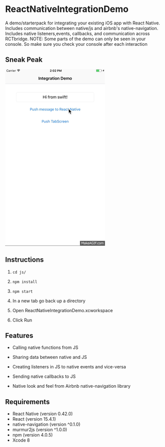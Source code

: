 # ReactNativeIntegrationDemo
A demo/starterpack for integrating your existing iOS app with React Native. Includes communication between native/js and airbnb's native-navigation.
Includes native listeners,events, callbacks, and communication across RCTbridge. 
NOTE: Some parts of the demo can only be seen in your console. So make sure you check your console after each interaction

## Sneak Peak
![integrationdemo](integrationdemo.gif)

## Instructions
1. ``` cd js/ ```

2. ``` npm install ```

3. ``` npm start ```

4. In a new tab go back up a directory

5. Open ReactNativeIntegrationDemo.xcworkspace

6. Click Run


## Features

- Calling native functions from JS

- Sharing data between native and JS

- Creating listeners in JS to native events and vice-versa

- Sending native callbacks to JS

- Native look and feel from Airbnb native-navigation library

## Requirements

- React Native (version 0.42.0)
- React (version 15.4.1)
- native-navigation (version ^0.1.0)
- murmur2js (version ^1.0.0)
- npm (version 4.0.5)
- Xcode 8
